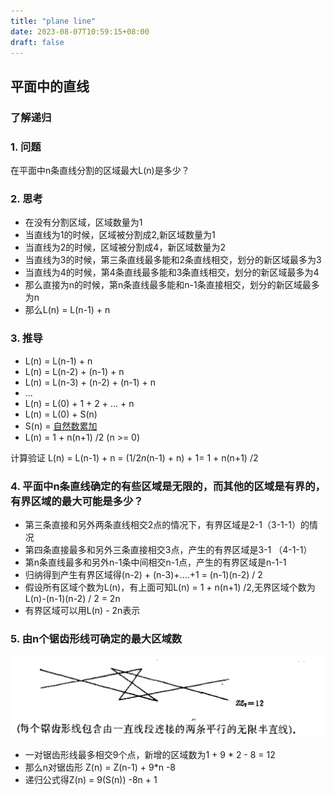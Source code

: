 ```yaml
---
title: "plane line"
date: 2023-08-07T10:59:15+08:00
draft: false
---
```

## 平面中的直线

### 了解递归

### 1. 问题
在平面中n条直线分割的区域最大L(n)是多少？

### 2. 思考
- 在没有分割区域，区域数量为1
- 当直线为1的时候，区域被分割成2,新区域数量为1
- 当直线为2的时候，区域被分割成4，新区域数量为2
- 当直线为3的时候，第三条直线最多能和2条直线相交，划分的新区域最多为3
- 当直线为4的时候，第4条直线最多能和3条直线相交，划分的新区域最多为4
- 那么直接为n的时候，第n条直线最多能和n-1条直接相交，划分的新区域最多为n
- 那么L(n) = L(n-1) + n

### 3. 推导
- L(n) = L(n-1) + n
- L(n) = L(n-2) + (n-1) + n
- L(n) = L(n-3) + (n-2) + (n-1) + n
- ...
- L(n) = L(0) + 1 + 2 + ... + n
- L(n) = L(0) + S(n)
- S(n) = [自然数累加](https://github.com/lsill/nbook/blob/main/content/Math/sum/%E8%87%AA%E7%84%B6%E6%95%B0%E7%B4%AF%E5%8A%A0.md)
- L(n) = 1 + n(n+1) /2 (n >= 0)

计算验证 L(n) = L(n-1) + n = (1/2*n*(n-1) + n)  + 1= 1 + n(n+1) /2

### 4. 平面中n条直线确定的有些区域是无限的，而其他的区域是有界的，有界区域的最大可能是多少？
- 第三条直接和另外两条直线相交2点的情况下，有界区域是2-1（3-1-1）的情况
- 第四条直接最多和另外三条直接相交3点，产生的有界区域是3-1 （4-1-1）
- 第n条直线最多和另外n-1条中间相交n-1点，产生的有界区域是n-1-1
- 归纳得到产生有界区域得(n-2) + (n-3)+....+1 = (n-1)(n-2) / 2
- 假设所有区域个数为L(n)，有上面可知L(n) = 1 + n(n+1) /2,无界区域个数为L(n)-(n-1)(n-2) / 2 = 2n
- 有界区域可以用L(n) - 2n表示

### 5. 由n个锯齿形线可确定的最大区域数
![](https://github.com/lsill/nbook/blob/main/static/images/math/recursive/line1.jpeg)
- 一对锯齿形线最多相交9个点，新增的区域数为1 + 9 * 2 - 8 = 12
- 那么n对锯齿形 Z(n) = Z(n-1) + 9*n -8
- 递归公式得Z(n) = 9(S(n)) -8n + 1